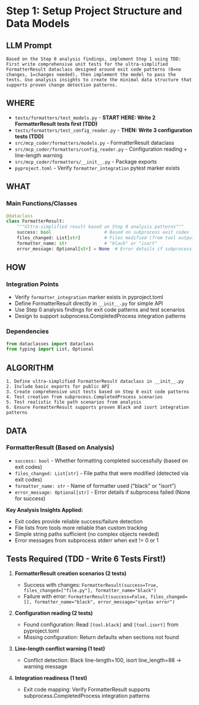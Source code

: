 # Step 1: Setup Project Structure and Data Models

## LLM Prompt
```
Based on the Step 0 analysis findings, implement Step 1 using TDD: First write comprehensive unit tests for the ultra-simplified FormatterResult dataclass designed around exit code patterns (0=no changes, 1=changes needed), then implement the model to pass the tests. Use analysis insights to create the minimal data structure that supports proven change detection patterns.
```

## WHERE
- `tests/formatters/test_models.py` - **START HERE: Write 2 FormatterResult tests first (TDD)**
- `tests/formatters/test_config_reader.py` - **THEN: Write 3 configuration tests (TDD)**
- `src/mcp_coder/formatters/models.py` - FormatterResult dataclass
- `src/mcp_coder/formatters/config_reader.py` - Configuration reading + line-length warning
- `src/mcp_coder/formatters/__init__.py` - Package exports
- `pyproject.toml` - Verify `formatter_integration` pytest marker exists

## WHAT
### Main Functions/Classes
```python
@dataclass
class FormatterResult:
    """Ultra-simplified result based on Step 0 analysis patterns"""
    success: bool                    # Based on subprocess exit codes
    files_changed: List[str]         # Files modified (from tool output or exit codes)
    formatter_name: str              # "black" or "isort"
    error_message: Optional[str] = None  # Error details if subprocess failed
```

## HOW
### Integration Points
- Verify `formatter_integration` marker exists in pyproject.toml
- Define FormatterResult directly in `__init__.py` for simple API
- Use Step 0 analysis findings for exit code patterns and test scenarios
- Design to support subprocess.CompletedProcess integration patterns

### Dependencies
```python
from dataclasses import dataclass
from typing import List, Optional
```

## ALGORITHM
```
1. Define ultra-simplified FormatterResult dataclass in __init__.py
2. Include basic exports for public API
3. Create comprehensive unit tests based on Step 0 exit code patterns
4. Test creation from subprocess.CompletedProcess scenarios
5. Test realistic file path scenarios from analysis
6. Ensure FormatterResult supports proven Black and isort integration patterns
```

## DATA
### FormatterResult (Based on Analysis)
- `success: bool` - Whether formatting completed successfully (based on exit codes)
- `files_changed: List[str]` - File paths that were modified (detected via exit codes)
- `formatter_name: str` - Name of formatter used ("black" or "isort")
- `error_message: Optional[str]` - Error details if subprocess failed (None for success)

**Key Analysis Insights Applied:**
- Exit codes provide reliable success/failure detection
- File lists from tools more reliable than custom tracking
- Simple string paths sufficient (no complex objects needed)
- Error messages from subprocess stderr when exit != 0 or 1

## Tests Required (TDD - Write 6 Tests First!)
1. **FormatterResult creation scenarios (2 tests)**
   - Success with changes: `FormatterResult(success=True, files_changed=["file.py"], formatter_name="black")`
   - Failure with error: `FormatterResult(success=False, files_changed=[], formatter_name="black", error_message="syntax error")`

2. **Configuration reading (2 tests)**
   - Found configuration: Read `[tool.black]` and `[tool.isort]` from pyproject.toml
   - Missing configuration: Return defaults when sections not found

3. **Line-length conflict warning (1 test)**
   - Conflict detection: Black line-length=100, isort line_length=88 → warning message

4. **Integration readiness (1 test)**
   - Exit code mapping: Verify FormatterResult supports subprocess.CompletedProcess integration patterns
